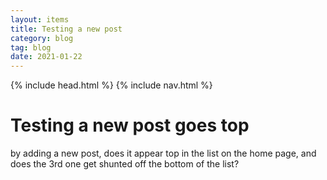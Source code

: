 ```yaml
---
layout: items
title: Testing a new post 
category: blog
tag: blog
date: 2021-01-22
---
```

{% include head.html %}
{% include nav.html %}
# Testing a new post goes top
by adding a new post, does it appear top in the list on the home page, and does the 3rd one get shunted off the bottom of the list?
